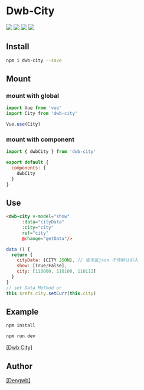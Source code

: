 # Dwb-City

[![](https://img.shields.io/badge/vue-2.x-green.svg)]()
[![](https://img.shields.io/npm/v/dwb-city.svg?style=flat)](https://www.npmjs.com/package/dwb-city)
[![](https://img.shields.io/npm/dt/dwb-city.svg)]()
[![](https://img.shields.io/github/stars/dengwb1991/dwb-city.svg?style=social&label=Stars)]()

## Install

``` bash
npm i dwb-city --save
```

## Mount

### mount with global

``` javascript
import Vue from 'vue'
import City from 'dwb-city'

Vue.use(City)
```

### mount with component

``` javascript
import { dwbCity } from 'dwb-city'

export default {
  components: {
    dwbCity
  }
}
```

## Use
``` html
<dwb-city v-model="show"
      :data="cityData"
      :city="city"
      ref="city"
      @change="getData"/>
```
``` javascript
data () {
  return {
    cityData: [CITY JSON], // 省市区json 不传默认引入
    show: [True/False],
    city: [110000, 110100, 110112]
  }
}
// set Data Method or
this.$refs.city.setCurr(this.city)
```

## Example
```bash
npm install

npm run dev
```

[[Dwb City]](http://vuetool.dengwb.com/#/city)

## Author
[[Dengwb]](http://www.dengwb.com/app/welcome.html)
